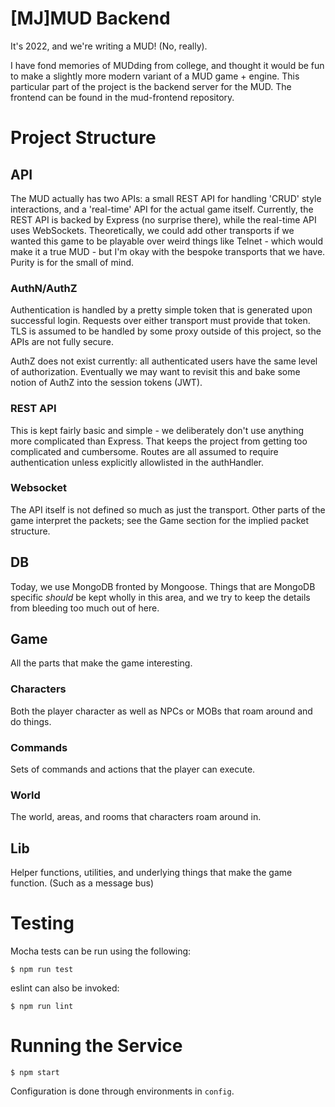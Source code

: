 # [MJ]MUD Backend

It's 2022, and we're writing a MUD! (No, really).

I have fond memories of MUDding from college, and thought it would be fun to make a slightly more modern variant of a MUD game + engine. This particular part of the project is the backend server for the MUD. The frontend can be found in the mud-frontend repository.

# Project Structure

## API

The MUD actually has two APIs: a small REST API for handling 'CRUD' style interactions, and a 'real-time' API for the actual game itself. Currently, the REST API is backed by Express (no surprise there), while the real-time API uses WebSockets. Theoretically, we could add other transports if we wanted this game to be playable over weird things like Telnet - which would make it a true MUD - but I'm okay with the bespoke transports that we have. Purity is for the small of mind.

### AuthN/AuthZ

Authentication is handled by a pretty simple token that is generated upon successful login. Requests over either transport must provide that token. TLS is assumed to be handled by some proxy outside of this project, so the APIs are not fully secure.

AuthZ does not exist currently: all authenticated users have the same level of authorization. Eventually we may want to revisit this and bake some notion of AuthZ into the session tokens (JWT).

### REST API

This is kept fairly basic and simple - we deliberately don't use anything more complicated than Express. That keeps the project from getting too complicated and cumbersome. Routes are all assumed to require authentication unless explicitly allowlisted in the authHandler.

### Websocket

The API itself is not defined so much as just the transport. Other parts of the game interpret the packets; see the Game section for the implied packet structure.

## DB

Today, we use MongoDB fronted by Mongoose. Things that are MongoDB specific _should_ be kept wholly in this area, and we try to keep the details from bleeding too much out of here.

## Game

All the parts that make the game interesting.

### Characters

Both the player character as well as NPCs or MOBs that roam around and do things.

### Commands

Sets of commands and actions that the player can execute.

### World

The world, areas, and rooms that characters roam around in.

## Lib

Helper functions, utilities, and underlying things that make the game function. (Such as a message bus)

# Testing

Mocha tests can be run using the following:

```
$ npm run test
```

eslint can also be invoked:

```
$ npm run lint
```

# Running the Service

```
$ npm start
```

Configuration is done through environments in `config`.

